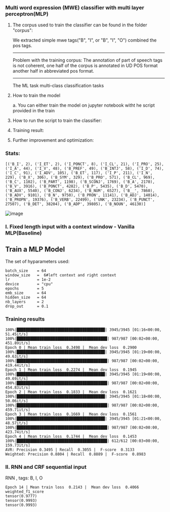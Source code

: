 ### Multi word expression (MWE) classifier with multi layer perceptron(MLP)



1. The corpus used to train the classifier can be found in the folder "corpus":

   We extracted simple mwe tags("B", "I", or "B", "I", "O") combined the pos tags. 

   ***

   Problem with the training corpus: The annotation of part of speech tags is not coherent, one half of the corpus is annotated in UD POS format another half in abbreviated pos format.
   ***

   The ML task multi-class classification tasks

2. How to train the model 

   a. You can either train the model on jupyter notebook witht he script provided in the train

   

3. How to run the script to train the classifier:

   

4. Training result:

   

5. Further improvement and optimization: 

### 

### Stats:

```
[('B_I', 2), ('I_ET', 2), ('I_PONCT', 8), ('I_CL', 21), ('I_PRO', 25), ('I_A', 44), ('I_V', 48), ('B_PREF', 49), ('B_INTJ', 58), ('I_D', 74), ('I_C', 91), ('I_ADV', 105), ('B_ET', 117), ('I_P', 211), ('I_N', 229), ('B_X', 306), ('B_SYM', 329), ('B_PRO', 571), ('B_CL', 969), ('B_C', 1102), ('B_PART', 1198), ('B_SCONJ', 1769), ('B_A', 2170), ('B_V', 3916), ('B_PONCT', 4282), ('B_P', 5435), ('B_D', 5470), ('B_AUX', 5540), ('B_CONJ', 6234), ('B_NUM', 6527), ('B__', 7860), ('B_ADV', 9101), ('B_N', 9750), ('B_PRON', 11141), ('B_ADJ', 14014), ('B_PROPN', 19376), ('B_VERB', 22499), ('UNK', 23234), ('B_PUNCT', 27507), ('B_DET', 38204), ('B_ADP', 39805), ('B_NOUN', 46130)]
```

![image](/home/xin/Projects/MWE/stats_corpus.png)

### 

### I. Fixed length input with a context window - Vanilla MLP(Baseline)  

## Train a MLP Model

The set of hyparameters used:

```
batch_size    = 64
window_size   =  6#left context and right context
lr            = 1e-2
device        = "cpu"
epochs        = 5
emb_size      = 64
hidden_size   = 64
nb_layers     = 2
drop_out      = 0.1
```

### Training results 

```
100%|███████████████████████████████████████| 3945/3945 [01:16<00:00, 51.45it/s]
100%|████████████████████████████████████████| 987/987 [00:02<00:00, 451.89it/s]
Epoch 0 | Mean train loss  0.3498 |  Mean dev loss  0.2900 
100%|███████████████████████████████████████| 3945/3945 [01:19<00:00, 49.63it/s]
100%|████████████████████████████████████████| 987/987 [00:02<00:00, 419.44it/s]
Epoch 1 | Mean train loss  0.2274 |  Mean dev loss  0.1945 
100%|███████████████████████████████████████| 3945/3945 [01:19<00:00, 49.69it/s]
100%|████████████████████████████████████████| 987/987 [00:02<00:00, 454.83it/s]
Epoch 2 | Mean train loss  0.1833 |  Mean dev loss  0.1621 
100%|███████████████████████████████████████| 3945/3945 [01:18<00:00, 50.06it/s]
100%|████████████████████████████████████████| 987/987 [00:02<00:00, 459.71it/s]
Epoch 3 | Mean train loss  0.1669 |  Mean dev loss  0.1561 
100%|███████████████████████████████████████| 3945/3945 [01:21<00:00, 48.57it/s]
100%|████████████████████████████████████████| 987/987 [00:02<00:00, 423.74it/s]
Epoch 4 | Mean train loss  0.1744 |  Mean dev loss  0.1453 
100%|████████████████████████████████████████| 612/612 [00:03<00:00, 159.73it/s]
AVR: Precision 0.3495 | Recall  0.3055 |  F-score  0.3133 
Weighted: Precision 0.8804 | Recall  0.8889 |  F-score  0.8983 
```



### II. RNN and CRF sequential input



RNN , tags: B, I, O

```
Epoch 14 | Mean train loss  0.2143 |  Mean dev loss  0.4066 
weighted_f1_score
tensor(0.9777)
tensor(0.9993)
tensor(0.9993)
```





